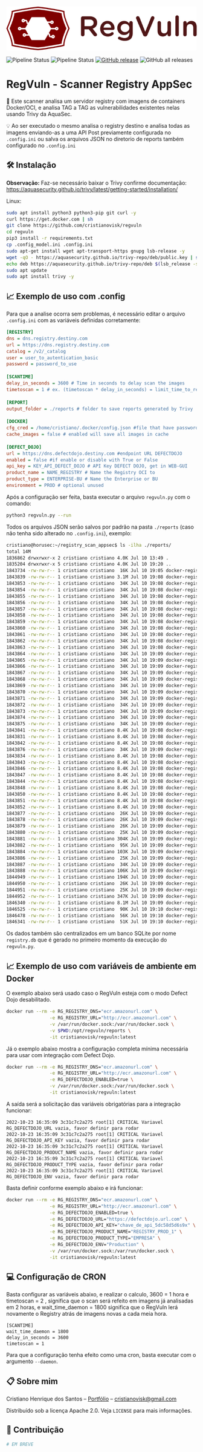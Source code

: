 <p align="center">
<img src="https://github.com/cristianovisk/regvuln/blob/main/images/logo.svg" alt="RegVuln" border="0">
</p>

![Pipeline Status](https://github.com/cristianovisk/regvuln/actions/workflows/publish.yml/badge.svg)
![Pipeline Status](https://github.com/cristianovisk/regvuln/actions/workflows/release.yml/badge.svg)
[![GitHub release](https://img.shields.io/github/release/cristianovisk/regvuln)](https://github.com/cristianovisk/regvuln/releases/latest)
![GitHub all releases](https://img.shields.io/github/downloads/cristianovisk/regvuln/total)
# RegVuln - Scanner Registry AppSec

📜 Este scanner analisa um servidor registry com imagens de containers Docker/OCI, e analisa TAG a TAG as vulnerabilidades existentes nelas usando Trivy da AquaSec.

💡 Ao ser executado o mesmo analisa o registry destino e analisa todas as imagens enviando-as a uma API Post previamente configurada no `.config.ini` ou salva os arquivos JSON no diretorio de reports também configurado no `.config.ini`

## 🛠 Instalação

**Observação:**
Faz-se necessário baixar o Trivy confirme documentação: https://aquasecurity.github.io/trivy/latest/getting-started/installation/

Linux:

```sh
sudo apt install python3 python3-pip git curl -y
curl https://get.docker.com | sh
git clone https://github.com/cristianovisk/regvuln
cd regvuln
pip3 install -r requirements.txt
cp .config_model.ini .config.ini
sudo apt-get install wget apt-transport-https gnupg lsb-release -y
wget -qO - https://aquasecurity.github.io/trivy-repo/deb/public.key | sudo apt-key add -
echo deb https://aquasecurity.github.io/trivy-repo/deb $(lsb_release -sc) main | sudo tee -a /etc/apt/sources.list.d/trivy.list
sudo apt update
sudo apt install trivy -y
```


## 📈 Exemplo de uso com .config

Para que a analise ocorra sem problemas, é necessário editar o arquivo `.config.ini` com as variáveis definidas corretamente:

```ini
[REGISTRY]
dns = dns.registry.destiny.com
url = https://dns.registry.destiny.com
catalog = /v2/_catalog
user = user_to_autentication_basic
password = password_to_use

[SCANTIME]
delay_in_seconds = 3600 # Time in seconds to delay scan the images
timetoscan = 1 # ex. (timetoscan * delay_in_seconds) = limit_time_to_reescan_images

[REPORT]
output_folder = ./reports # folder to save reports generated by Trivy

[DOCKER]
cfg_cred = /home/cristiano/.docker/config.json #file that have password Docker registry
cache_images = false # enabled will save all images in cache

[DEFECT_DOJO]
url = https://dns.defectdojo.destiny.com #endpoint URL DEFECTDOJO
enabled = false #if enable or disable with True or False
api_key = KEY_API_DEFECT_DOJO # API Key DEFECT DOJO, get in WEB-GUI
product_name = NAME_REGISTRY # Name the Registry OCI to 
product_type = ENTERPRISE-BU # Name the Enterprise or BU
environment = PROD # optional unused
```

Após a configuração ser feita, basta executar o arquivo `regvuln.py` com o comando:
```sh
python3 regvuln.py --run
```

Todos os arquivos JSON serão salvos por padrão na pasta `./reports` (caso não tenha sido alterado no `.config.ini`), exemplo:
```sh
cristiano@horusec:~/registry_scan_appsec$ ls -ilha ./reports/
total 14M
1836862 drwxrwxr-x 2 cristiano cristiano 4.0K Jul 10 13:49 .
1835204 drwxrwxr-x 5 cristiano cristiano 4.0K Jul 10 19:20 ..
1843734 -rw-rw-r-- 1 cristiano cristiano  16K Jul 10 19:05 docker-registry.ddns.net-app-examlpe-compose_web-latest.json
1843839 -rw-rw-r-- 1 cristiano cristiano 3.1M Jul 10 19:08 docker-registry.ddns.net-bytebank-latest.json
1843853 -rw-rw-r-- 1 cristiano cristiano  34K Jul 10 19:08 docker-registry.ddns.net-dexter-26.json
1843854 -rw-rw-r-- 1 cristiano cristiano  34K Jul 10 19:08 docker-registry.ddns.net-dexter-27.json
1843855 -rw-rw-r-- 1 cristiano cristiano  34K Jul 10 19:08 docker-registry.ddns.net-dexter-29.json
1843856 -rw-rw-r-- 1 cristiano cristiano  34K Jul 10 19:08 docker-registry.ddns.net-dexter-30.json
1843857 -rw-rw-r-- 1 cristiano cristiano  34K Jul 10 19:08 docker-registry.ddns.net-dexter-31.json
1843858 -rw-rw-r-- 1 cristiano cristiano  34K Jul 10 19:08 docker-registry.ddns.net-dexter-32.json
1843859 -rw-rw-r-- 1 cristiano cristiano  34K Jul 10 19:08 docker-registry.ddns.net-dexter-33.json
1843860 -rw-rw-r-- 1 cristiano cristiano  34K Jul 10 19:08 docker-registry.ddns.net-dexter-34.json
1843861 -rw-rw-r-- 1 cristiano cristiano  34K Jul 10 19:08 docker-registry.ddns.net-dexter-35.json
1843862 -rw-rw-r-- 1 cristiano cristiano  34K Jul 10 19:08 docker-registry.ddns.net-dexter-36.json
1843863 -rw-rw-r-- 1 cristiano cristiano  34K Jul 10 19:08 docker-registry.ddns.net-dexter-37.json
1843864 -rw-rw-r-- 1 cristiano cristiano  34K Jul 10 19:09 docker-registry.ddns.net-dexter-38.json
1843865 -rw-rw-r-- 1 cristiano cristiano  34K Jul 10 19:09 docker-registry.ddns.net-dexter-41.json
1843866 -rw-rw-r-- 1 cristiano cristiano  34K Jul 10 19:09 docker-registry.ddns.net-dexter-43.json
1843867 -rw-rw-r-- 1 cristiano cristiano  34K Jul 10 19:09 docker-registry.ddns.net-dexter-44.json
1843868 -rw-rw-r-- 1 cristiano cristiano  34K Jul 10 19:09 docker-registry.ddns.net-dexter-45.json
1843869 -rw-rw-r-- 1 cristiano cristiano  34K Jul 10 19:09 docker-registry.ddns.net-dexter-46.json
1843870 -rw-rw-r-- 1 cristiano cristiano  34K Jul 10 19:09 docker-registry.ddns.net-dexter-47.json
1843871 -rw-rw-r-- 1 cristiano cristiano  34K Jul 10 19:09 docker-registry.ddns.net-dexter-48.json
1843872 -rw-rw-r-- 1 cristiano cristiano  34K Jul 10 19:09 docker-registry.ddns.net-dexter-49.json
1843873 -rw-rw-r-- 1 cristiano cristiano  34K Jul 10 19:09 docker-registry.ddns.net-dexter-50.json
1843874 -rw-rw-r-- 1 cristiano cristiano  34K Jul 10 19:09 docker-registry.ddns.net-dexter-52.json
1843875 -rw-rw-r-- 1 cristiano cristiano  34K Jul 10 19:09 docker-registry.ddns.net-dexter-53.json
1843841 -rw-rw-r-- 1 cristiano cristiano 8.4K Jul 10 19:08 docker-registry.ddns.net-dexter-54.json
1843831 -rw-rw-r-- 1 cristiano cristiano 8.4K Jul 10 19:08 docker-registry.ddns.net-dexter-55.json
1843842 -rw-rw-r-- 1 cristiano cristiano 8.4K Jul 10 19:08 docker-registry.ddns.net-dexter-57.json
1843876 -rw-rw-r-- 1 cristiano cristiano  34K Jul 10 19:09 docker-registry.ddns.net-dexter-59.json
1843834 -rw-rw-r-- 1 cristiano cristiano 8.4K Jul 10 19:08 docker-registry.ddns.net-dexter-60.json
1843843 -rw-rw-r-- 1 cristiano cristiano 8.4K Jul 10 19:08 docker-registry.ddns.net-dexter-62.json
1843846 -rw-rw-r-- 1 cristiano cristiano 8.4K Jul 10 19:08 docker-registry.ddns.net-dexter-63.json
1843847 -rw-rw-r-- 1 cristiano cristiano 8.4K Jul 10 19:08 docker-registry.ddns.net-dexter-64.json
1843844 -rw-rw-r-- 1 cristiano cristiano 8.4K Jul 10 19:08 docker-registry.ddns.net-dexter-65.json
1843848 -rw-rw-r-- 1 cristiano cristiano 8.4K Jul 10 19:08 docker-registry.ddns.net-dexter-67.json
1843850 -rw-rw-r-- 1 cristiano cristiano 8.4K Jul 10 19:08 docker-registry.ddns.net-dexter-68.json
1843851 -rw-rw-r-- 1 cristiano cristiano 8.4K Jul 10 19:08 docker-registry.ddns.net-dexter-69.json
1843852 -rw-rw-r-- 1 cristiano cristiano 8.4K Jul 10 19:08 docker-registry.ddns.net-dexter-70.json
1843877 -rw-rw-r-- 1 cristiano cristiano  26K Jul 10 19:09 docker-registry.ddns.net-horusec-analytic-v2.18.0.json
1843878 -rw-rw-r-- 1 cristiano cristiano  26K Jul 10 19:09 docker-registry.ddns.net-horusec-api-v2.18.0.json
1843879 -rw-rw-r-- 1 cristiano cristiano  26K Jul 10 19:09 docker-registry.ddns.net-horusec-auth-v2.18.0.json
1843880 -rw-rw-r-- 1 cristiano cristiano  25K Jul 10 19:09 docker-registry.ddns.net-horusec-core-v2.18.0.json
1843881 -rw-rw-r-- 1 cristiano cristiano 304K Jul 10 19:09 docker-registry.ddns.net-horusec-generic-v1.1.0.json
1843882 -rw-rw-r-- 1 cristiano cristiano  95K Jul 10 19:09 docker-registry.ddns.net-horusec-js-v1.2.0.json
1843884 -rw-rw-r-- 1 cristiano cristiano 103K Jul 10 19:09 docker-registry.ddns.net-horusec-manager-v2.18.0.json
1843886 -rw-rw-r-- 1 cristiano cristiano  25K Jul 10 19:09 docker-registry.ddns.net-horusec-messages-v2.18.0.json
1843887 -rw-rw-r-- 1 cristiano cristiano  34K Jul 10 19:09 docker-registry.ddns.net-horusec-migrations-local.json
1843888 -rw-rw-r-- 1 cristiano cristiano 106K Jul 10 19:09 docker-registry.ddns.net-horusec-php-v1.0.1.json
1844949 -rw-rw-r-- 1 cristiano cristiano 194K Jul 10 19:09 docker-registry.ddns.net-horusec-python-v1.0.0.json
1844950 -rw-rw-r-- 1 cristiano cristiano  26K Jul 10 19:09 docker-registry.ddns.net-horusec-vulnerability-v2.18.0.json
1844951 -rw-rw-r-- 1 cristiano cristiano  25K Jul 10 19:09 docker-registry.ddns.net-horusec-webhook-v2.18.0.json
1844952 -rw-rw-r-- 1 cristiano cristiano 347K Jul 10 19:09 docker-registry.ddns.net-nginx-latest.json
1846340 -rw-rw-r-- 1 cristiano cristiano 8.1M Jul 10 19:09 docker-registry.ddns.net-sida-latest.json
1846525 -rw-rw-r-- 1 cristiano cristiano  90K Jul 10 19:10 docker-registry.ddns.net-ubuntu-18.04.json
1846478 -rw-rw-r-- 1 cristiano cristiano  56K Jul 10 19:10 docker-registry.ddns.net-ubuntu-20.04.json
1846341 -rw-rw-r-- 1 cristiano cristiano  51K Jul 10 19:10 docker-registry.ddns.net-ubuntu-latest.json
```

Os dados também são centralizados em um banco SQLite por nome `registry.db` que é gerado no primeiro momento da execução do `regvuln.py`.

## 📈 Exemplo de uso com variáveis de ambiente em Docker

O exemplo abaixo será usado caso o RegVuln esteja com o modo Defect Dojo desabilitado.

```bash
docker run --rm -e RG_REGISTRY_DNS="ecr.amazonurl.com" \
                -e RG_REGISTRY_URL="http://ecr.amazonurl.com" \
                -v /var/run/docker.sock:/var/run/docker.sock \
                -v $PWD:/opt/regvuln/reports \
                -it cristianovisk/regvuln:latest
```

Já o exemplo abaixo mostra a configuração completa mínima necessária para usar com integração com Defect Dojo.

```bash
docker run --rm -e RG_REGISTRY_DNS="ecr.amazonurl.com" \
				-e RG_REGISTRY_URL="http://ecr.amazonurl.com" \
				-e RG_DEFECTDOJO_ENABLED=true \
				-v /var/run/docker.sock:/var/run/docker.sock \
				-it cristianovisk/regvuln:latest
```

A saída será a solicitação das variáveis obrigatórias para a integração funcionar:

```log
2022-10-23 16:35:09 3c31c7c2a275 root[1] CRITICAL Variavel RG_DEFECTDOJO_URL vazia, favor definir para rodar
2022-10-23 16:35:09 3c31c7c2a275 root[1] CRITICAL Variavel RG_DEFECTDOJO_API_KEY vazia, favor definir para rodar
2022-10-23 16:35:09 3c31c7c2a275 root[1] CRITICAL Variavel RG_DEFECTDOJO_PRODUCT_NAME vazia, favor definir para rodar
2022-10-23 16:35:09 3c31c7c2a275 root[1] CRITICAL Variavel RG_DEFECTDOJO_PRODUCT_TYPE vazia, favor definir para rodar
2022-10-23 16:35:09 3c31c7c2a275 root[1] CRITICAL Variavel RG_DEFECTDOJO_ENV vazia, favor definir para rodar
```

Basta definir conforme exemplo abaixo e irá funcionar:

```bash
docker run --rm -e RG_REGISTRY_DNS="ecr.amazonurl.com" \
				-e RG_REGISTRY_URL="http://ecr.amazonurl.com" \
				-e RG_DEFECTDOJO_ENABLED=true \
                -e RG_DEFECTDOJO_URL="https://defectdojo.url.com" \
                -e RG_DEFECTDOJO_API_KEY="chave_de_api_5dc58d5d6s9x" \
                -e RG_DEFECTDOJO_PRODUCT_NAME="REGISTRY_PROD_1" \
                -e RG_DEFECTDOJO_PRODUCT_TYPE="EMPRESA" \
                -e RG_DEFECTDOJO_ENV="Production" \
				-v /var/run/docker.sock:/var/run/docker.sock \
				-it cristianovisk/regvuln:latest
```

## 💻 Configuração de CRON

Basta configurar as variáveis abaixo, e realizar o calculo, 3600 = 1 hora e timetoscan = 2 , significa que o scan será refeito em imagens já analisadas em 2 horas, e wait_time_daemon = 1800 significa que o RegVuln lerá novamente o Registry atrás de imagens novas a cada meia hora.
```shell
[SCANTIME]
wait_time_daemon = 1800
delay_in_seconds = 3600
timetoscan = 1
```

Para que a configuração tenha efeito como uma cron, basta executar com o argumento `--daemon`.


## 📋 Sobre mim

Cristiano Henrique dos Santos – [Portfólio](https://cristianovisk.github.io) – cristianovisk@gmail.com

Distribuído sob a licença Apache 2.0. Veja `LICENSE` para mais informações.

## 🚀 Contribuição
 ```sh
 # EM BREVE
 ```
